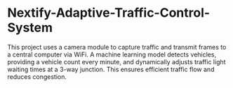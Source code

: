 # Nextify-Adaptive-Traffic-Control-System
This project uses a camera module to capture traffic and transmit frames to a central computer via WiFi. A machine learning model detects vehicles, providing a vehicle count every minute, and dynamically adjusts traffic light waiting times at a 3-way junction. This ensures efficient traffic flow and reduces congestion.
